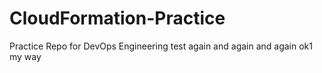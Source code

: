 # CloudFormation-Practice
Practice Repo for DevOps Engineering
test again and again and again ok1
my way